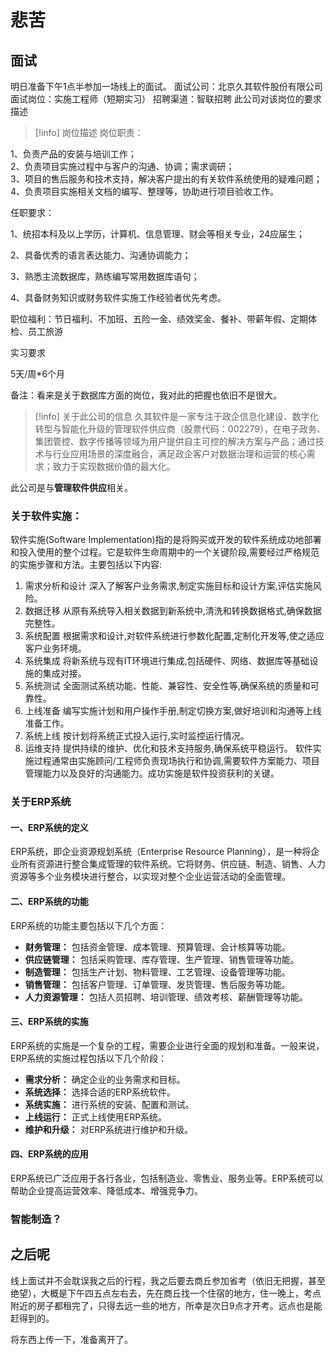 # 悲苦
## 面试
明日准备下午1点半参加一场线上的面试。
面试公司：北京久其软件股份有限公司
面试岗位：实施工程师（短期实习）
招聘渠道：智联招聘
此公司对该岗位的要求描述
> [!info] 岗位描述
> 岗位职责：
>
1、负责产品的安装与培训工作；  
2、负责项目实施过程中与客户的沟通、协调；需求调研；  
3、项目的售后服务和技术支持，解决客户提出的有关软件系统使用的疑难问题；  
4、负责项目实施相关文档的编写、整理等，协助进行项目验收工作。
>
任职要求：
>
1、统招本科及以上学历，计算机、信息管理、财会等相关专业，24应届生；
>
2、具备优秀的语言表达能力、沟通协调能力；
>
3、熟悉主流数据库，熟练编写常用数据库语句；
>
4、具备财务知识或财务软件实施工作经验者优先考虑。
>
>  
职位福利：节日福利、不加班、五险一金、绩效奖金、餐补、带薪年假、定期体检、员工旅游  
>
实习要求
>
5天/周*6个月

备注：看来是关于数据库方面的岗位，我对此的把握也依旧不是很大。

> [!info] 关于此公司的信息
> 久其软件是一家专注于政企信息化建设、数字化转型与智能化升级的管理软件供应商（股票代码：002279），在电子政务、集团管控、数字传播等领域为用户提供自主可控的解决方案与产品；通过技术与行业应用场景的深度融合，满足政企客户对数据治理和运营的核心需求；致力于实现数据价值的最大化。

此公司是与**管理软件供应**相关。

### 关于软件实施：
软件实施(Software Implementation)指的是将购买或开发的软件系统成功地部署和投入使用的整个过程。它是软件生命周期中的一个关键阶段,需要经过严格规范的实施步骤和方法。主要包括以下内容:
1. 需求分析和设计
深入了解客户业务需求,制定实施目标和设计方案,评估实施风险。
2. 数据迁移
从原有系统导入相关数据到新系统中,清洗和转换数据格式,确保数据完整性。
3. 系统配置
根据需求和设计,对软件系统进行参数化配置,定制化开发等,使之适应客户业务环境。
4. 系统集成
将新系统与现有IT环境进行集成,包括硬件、网络、数据库等基础设施的集成对接。
5. 系统测试
全面测试系统功能、性能、兼容性、安全性等,确保系统的质量和可靠性。
6. 上线准备
编写实施计划和用户操作手册,制定切换方案,做好培训和沟通等上线准备工作。
7. 系统上线
按计划将系统正式投入运行,实时监控运行情况。
8. 运维支持
提供持续的维护、优化和技术支持服务,确保系统平稳运行。
软件实施过程通常由实施顾问/工程师负责现场执行和协调,需要软件方案能力、项目管理能力以及良好的沟通能力。成功实施是软件投资获利的关键。
### 关于ERP系统
#### 一、ERP系统的定义
ERP系统，即企业资源规划系统（Enterprise Resource Planning），是一种将企业所有资源进行整合集成管理的软件系统。它将财务、供应链、制造、销售、人力资源等多个业务模块进行整合，以实现对整个企业运营活动的全面管理。
#### 二、ERP系统的功能
ERP系统的功能主要包括以下几个方面：
- **财务管理：** 包括资金管理、成本管理、预算管理、会计核算等功能。
- **供应链管理：** 包括采购管理、库存管理、生产管理、销售管理等功能。
- **制造管理：** 包括生产计划、物料管理、工艺管理、设备管理等功能。
- **销售管理：** 包括客户管理、订单管理、发货管理、售后服务等功能。
- **人力资源管理：** 包括人员招聘、培训管理、绩效考核、薪酬管理等功能。
#### 三、ERP系统的实施
ERP系统的实施是一个复杂的工程，需要企业进行全面的规划和准备。一般来说，ERP系统的实施过程包括以下几个阶段：
- **需求分析：** 确定企业的业务需求和目标。
- **系统选择：** 选择合适的ERP系统软件。
- **系统实施：** 进行系统的安装、配置和测试。
- **上线运行：** 正式上线使用ERP系统。
- **维护和升级：** 对ERP系统进行维护和升级。
#### 四、ERP系统的应用
ERP系统已广泛应用于各行各业，包括制造业、零售业、服务业等。ERP系统可以帮助企业提高运营效率、降低成本、增强竞争力。

### 智能制造？
## 之后呢
线上面试并不会耽误我之后的行程，我之后要去商丘参加省考（依旧无把握，甚至绝望），大概是下午四五点左右去，先在商丘找一个住宿的地方，住一晚上，考点附近的房子都租完了，只得去远一些的地方，所幸是次日9点才开考。远点也是能赶得到的。

将东西上传一下，准备离开了。